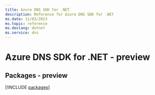 ```yaml
---
title: Azure DNS SDK for .NET
description: Reference for Azure DNS SDK for .NET
ms.date: 11/03/2023
ms.topic: reference
ms.devlang: dotnet
ms.service: dns
---
```

# Azure DNS SDK for .NET - preview
## Packages - preview
[!INCLUDE [packages](dns-index.md)]
